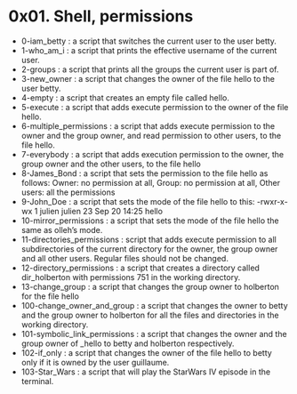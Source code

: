 # 0x01. Shell, permissions

- 0-iam_betty : a script that switches the current user to the user betty.
- 1-who_am_i : a script that prints the effective username of the current user.
- 2-groups : a script that prints all the groups the current user is part of.
- 3-new_owner : a script that changes the owner of the file hello to the user betty.
- 4-empty : a script that creates an empty file called hello.
- 5-execute : a script that adds execute permission to the owner of the file hello.
- 6-multiple_permissions : a script that adds execute permission to the owner and the group owner, and read permission to other users, to the file hello.
- 7-everybody : a script that adds execution permission to the owner, the group owner and the other users, to the file hello
- 8-James_Bond : a script that sets the permission to the file hello as follows: Owner: no permission at all, Group: no permission at all, Other users: all the permissions
- 9-John_Doe : a script that sets the mode of the file hello to this: -rwxr-x-wx 1 julien julien 23 Sep 20 14:25 hello
- 10-mirror_permissions : a script that sets the mode of the file hello the same as olleh’s mode.
- 11-directories_permissions :  script that adds execute permission to all subdirectories of the current directory for the owner, the group owner and all other users. Regular files should not be changed.
- 12-directory_permissions : a script that creates a directory called dir_holberton with permissions 751 in the working directory.
- 13-change_group : a script that changes the group owner to holberton for the file hello
- 100-change_owner_and_group : a script that changes the owner to betty and the group owner to holberton for all the files and directories in the working directory.
- 101-symbolic_link_permissions : a script that changes the owner and the group owner of _hello to betty and holberton respectively.
- 102-if_only : a script that changes the owner of the file hello to betty only if it is owned by the user guillaume.
- 103-Star_Wars : a script that will play the StarWars IV episode in the terminal.
